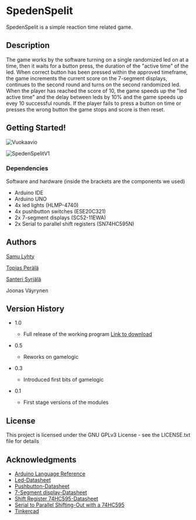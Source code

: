 # SpedenSpelit

SpedenSpelit is a simple reaction time related game.

## Description

The game works by the software turning on a single randomized led on at a time, then it waits for a button press, the duration of the "active time" of the led. When correct button has been pressed within the approved timeframe, the game increments the current score on the 7-segment displays, continues to the second round and turns on the second randomized led. When the player has reached the score of 10, the game speeds up the "led active time" and the delay between leds by 10% and the game speeds up evey 10 successful rounds. If the player fails to press a button on time or presses the wrong button the game stops and score is then reset.

## Getting Started!

![Vuokaavio](https://github.com/user-attachments/assets/41eda644-629f-4765-82d3-1a8abe51559d)

![SpedenSpelitV1](https://github.com/user-attachments/assets/de2763f6-4148-4605-86ec-7b75340bde7a)


### Dependencies

Software and hardware (inside the brackets are the components we used)

* Arduino IDE
* Arduino UNO
* 4x led lights (HLMP-4740)
* 4x pushbutton switches (ESE20C321)
* 2x 7-segment displays (SC52-11EWA)
* 2x Serial to parallel shift registers (SN74HC595N)


## Authors

[Samu Lyhty](https://github.com/SamppaLHT)

[Topias Perälä](https://github.com/saintcernunnos)

[Santeri Syrjälä](https://github.com/sYrreee)

Joonas Väyrynen

## Version History

* 1.0
    * Full release of the working program  [Link to download](https://github.com/SamppaLHT/R22_SpedSpel/releases/tag/SpedenSpelit1.0)

* 0.5
    * Reworks on gamelogic
      
* 0.3
    * Introduced first bits of gamelogic

* 0.1
    * First stage versions of the modules
    
## License

This project is licensed under the GNU GPLv3 License - see the LICENSE.txt file for details

## Acknowledgments

* [Arduino Language Reference](https://docs.arduino.cc/language-reference/)
* [Led-Datasheet](https://www.farnell.com/datasheets/1918234.pdf?_gl=1*1ns2hag*_gcl_au*MTcyMjAyMzg3OS4xNzI3MzY1NTM2)
* [Pushbutton-Datasheet](https://www.farnell.com/datasheets/1790644.pdf?_gl=1*16wbfqn*_gcl_au*MTcyMjAyMzg3OS4xNzI3MzY1NTM2)
* [7-Segment display-Datasheet](https://www.farnell.com/datasheets/2047557.pdf?_gl=1*16wbfqn*_gcl_au*MTcyMjAyMzg3OS4xNzI3MzY1NTM2)
* [Shift Register 74HC595-Datasheet](https://www.ti.com/lit/ds/symlink/sn74hc595.pdf?ts=1728594662862&ref_url=https%253A%252F%252Fbr.mouser.com%252F)
* [Serial to Parallel Shifting-Out with a 74HC595](https://docs.arduino.cc/tutorials/communication/guide-to-shift-out/#shftout13)
* [Tinkercad](https://www.tinkercad.com)
